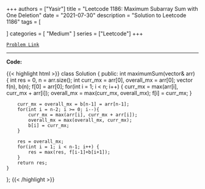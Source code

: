 
+++
authors = ["Yasir"]
title = "Leetcode 1186: Maximum Subarray Sum with One Deletion"
date = "2021-07-30"
description = "Solution to Leetcode 1186"
tags = [
    
]
categories = [
    "Medium"
]
series = ["Leetcode"]
+++



[`Problem Link`](https://leetcode.com/problems/maximum-subarray-sum-with-one-deletion/description/)

---

**Code:**

{{< highlight html >}}
class Solution {
public:
    int maximumSum(vector<int>& arr) {
        int res = 0, n = arr.size();
        int curr_mx = arr[0], overall_mx = arr[0];
        vector<int> f(n), b(n);
        f[0] = arr[0];
        for(int i = 1; i < n; i++) {
            curr_mx = max(arr[i], curr_mx + arr[i]);
            overall_mx = max(curr_mx, overall_mx);
            f[i] = curr_mx;
        }
        
        curr_mx = overall_mx = b[n-1] = arr[n-1];
        for(int i = n-2; i >= 0; i--){
            curr_mx = max(arr[i], curr_mx + arr[i]);
            overall_mx = max(overall_mx, curr_mx);
            b[i] = curr_mx;
        }
        
        res = overall_mx;
        for(int i = 1; i < n-1; i++) {
            res = max(res, f[i-1]+b[i+1]);
        }
        return res;
    }
};
{{< /highlight >}}

